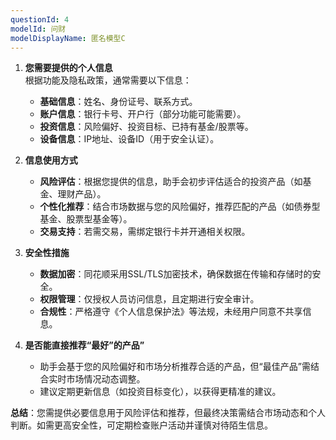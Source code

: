 ```yaml
---
questionId: 4
modelId: 问财
modelDisplayName: 匿名模型C
---
```

1. **您需要提供的个人信息**  
    根据功能及隐私政策，通常需要以下信息：
    
    - **基础信息**：姓名、身份证号、联系方式。
    - **账户信息**：银行卡号、开户行（部分功能可能需要）。
    - **投资信息**：风险偏好、投资目标、已持有基金/股票等。
    - **设备信息**：IP地址、设备ID（用于安全认证）。
2. **信息使用方式**
   
    - **风险评估**：根据您提供的信息，助手会初步评估适合的投资产品（如基金、理财产品）。
    - **个性化推荐**：结合市场数据与您的风险偏好，推荐匹配的产品（如债券型基金、股票型基金等）。
    - **交易支持**：若需交易，需绑定银行卡并开通相关权限。
3. **安全性措施**
   
    - **数据加密**：同花顺采用SSL/TLS加密技术，确保数据在传输和存储时的安全。
    - **权限管理**：仅授权人员访问信息，且定期进行安全审计。
    - **合规性**：严格遵守《个人信息保护法》等法规，未经用户同意不共享信息。
4. **是否能直接推荐“最好”的产品”**
   
    - 助手会基于您的风险偏好和市场分析推荐合适的产品，但“最佳产品”需结合实时市场情况动态调整。
    - 建议定期更新信息（如投资目标变化），以获得更精准的建议。

**总结**：您需提供必要信息用于风险评估和推荐，但最终决策需结合市场动态和个人判断。如需更高安全性，可定期检查账户活动并谨慎对待陌生信息。